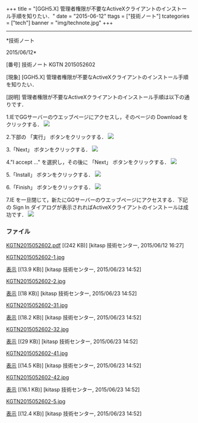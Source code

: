 ﻿+++
title = "[GGH5.X] 管理者権限が不要なActiveXクライアントのインストール手順を知りたい．"
date = "2015-06-12"
ttags = ["技術ノート"]
tcategories = ["tech"]
banner = "img/technote.jpg"
+++

-----------------------------------------------------------------------------------------------------------------------------

*技術ノート

2015/06/12*


[番号]
技術ノート KGTN 2015052602

[現象]
[GGH5.X]
管理者権限が不要なActiveXクライアントのインストール手順を知りたい．

[説明]
管理者権限が不要なActiveXクライアントのインストール手順は以下の通りです．

1.IEでGGサーバーのウエッブページにアクセスし，そのページの Download
をクリックする．
![](http://techreport.kitasp.net/attachments/download/2087/KGTN2015052602-1.jpg)

2.下部の 「実行」 ボタンをクリックする．
![](http://techreport.kitasp.net/attachments/download/2088/KGTN2015052602-2.jpg)

3.「Next」 ボタンをクリックする．
![](http://techreport.kitasp.net/attachments/download/2089/KGTN2015052602-31.jpg)

4."I accept ..." を選択し，その後に 「Next」 ボタンをクリックする．
![](http://techreport.kitasp.net/attachments/download/2090/KGTN2015052602-32.jpg)

5.「Install」 ボタンをクリックする．
![](http://techreport.kitasp.net/attachments/download/2091/KGTN2015052602-41.jpg)

6.「Finish」 ボタンをクリックする．
![](http://techreport.kitasp.net/attachments/download/2092/KGTN2015052602-42.jpg)

7.IE
を一旦閉じて，新たにGGサーバーのウエッブページにアクセスする．下記の
Sign In
ダイアログが表示されればActiveXクライアントのインストールは成功です．
![](http://techreport.kitasp.net/attachments/download/2093/KGTN2015052602-5.jpg)


### ファイル

 
 


[KGTN2015052602.pdf](http://techreport.kitasp.net/attachments/download/1912/KGTN2015052602.pdf)
 [(242 KB)] [kitasp 技術センター, 2015/06/12
16:27]

[KGTN2015052602-1.jpg](http://techreport.kitasp.net/attachments/download/2087/KGTN2015052602-1.jpg)

[表示](http://techreport.kitasp.net/attachments/2087/KGTN2015052602-1.jpg "表示")
 [(13.9 KB)] [kitasp 技術センター, 2015/06/23
14:52]

[KGTN2015052602-2.jpg](http://techreport.kitasp.net/attachments/download/2088/KGTN2015052602-2.jpg)

[表示](http://techreport.kitasp.net/attachments/2088/KGTN2015052602-2.jpg "表示")
 [(18 KB)] [kitasp 技術センター, 2015/06/23
14:52]

[KGTN2015052602-31.jpg](http://techreport.kitasp.net/attachments/download/2089/KGTN2015052602-31.jpg)

[表示](http://techreport.kitasp.net/attachments/2089/KGTN2015052602-31.jpg "表示")
 [(18.2 KB)] [kitasp 技術センター, 2015/06/23
14:52]

[KGTN2015052602-32.jpg](http://techreport.kitasp.net/attachments/download/2090/KGTN2015052602-32.jpg)

[表示](http://techreport.kitasp.net/attachments/2090/KGTN2015052602-32.jpg "表示")
 [(29 KB)] [kitasp 技術センター, 2015/06/23
14:52]

[KGTN2015052602-41.jpg](http://techreport.kitasp.net/attachments/download/2091/KGTN2015052602-41.jpg)

[表示](http://techreport.kitasp.net/attachments/2091/KGTN2015052602-41.jpg "表示")
 [(14.5 KB)] [kitasp 技術センター, 2015/06/23
14:52]

[KGTN2015052602-42.jpg](http://techreport.kitasp.net/attachments/download/2092/KGTN2015052602-42.jpg)

[表示](http://techreport.kitasp.net/attachments/2092/KGTN2015052602-42.jpg "表示")
 [(16.1 KB)] [kitasp 技術センター, 2015/06/23
14:52]

[KGTN2015052602-5.jpg](http://techreport.kitasp.net/attachments/download/2093/KGTN2015052602-5.jpg)

[表示](http://techreport.kitasp.net/attachments/2093/KGTN2015052602-5.jpg "表示")
 [(12.4 KB)] [kitasp 技術センター, 2015/06/23
14:52]


 


 

